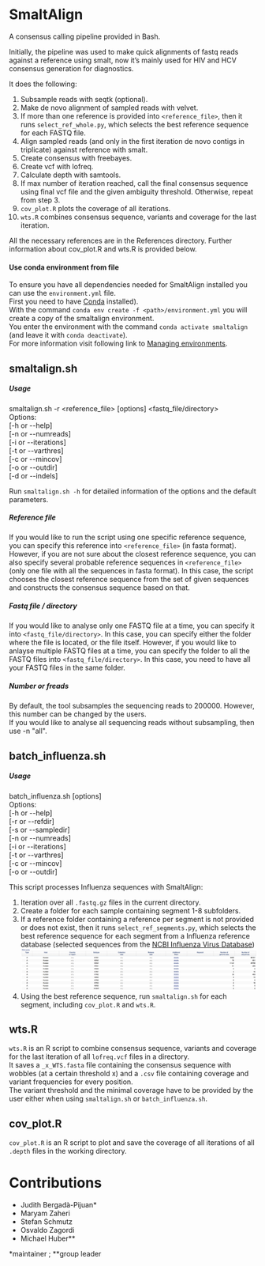 # SmaltAlign

A consensus calling pipeline provided in Bash.

Initially, the pipeline was used to make quick alignments of fastq reads against a reference using smalt, now it’s mainly used for HIV and HCV consensus generation for diagnostics.

It does the following:
 1. Subsample reads with seqtk (optional).
 2. Make de novo alignment of sampled reads with velvet.
 3. If more than one reference is provided into `<reference_file>`, then it runs `select_ref_whole.py`, which selects the best reference sequence for each FASTQ file.
 4. Align sampled reads (and only in the first iteration de novo contigs in triplicate) against reference with smalt.
 5. Create consensus with freebayes.
 6. Create vcf with lofreq.
 7. Calculate depth with samtools.
 8. If max number of iteration reached, call the final consensus sequence using final vcf file and the given ambiguity threshold. Otherwise, repeat from step 3.
 9. `cov_plot.R` plots the coverage of all iterations.
 10. `wts.R` combines consensus sequence, variants and coverage for the last iteration.

All the necessary references are in the References directory. 
Further information about cov_plot.R and wts.R is provided below.

#### Use conda environment from file
To ensure you have all dependencies needed for SmaltAlign installed you can use the `environment.yml` file.  
First you need to have [Conda](https://conda.io/docs/install/quick.html) installed).  
With the command `conda env create -f <path>/environment.yml` you will create a copy of the smaltalign environment.  
You enter the environment with the command `conda activate smaltalign` (and leave it with `conda deactivate`).  
For more information visit following link to [Managing environments](https://conda.io/docs/using/envs.html).

## smaltalign.sh

##### Usage
smaltalign.sh -r <reference_file> [options] <fastq_file/directory>  
Options:  
	[-h or --help]  
	[-n or --numreads]  
	[-i or --iterations]  
	[-t or --varthres]  
	[-c or --mincov]  
	[-o or --outdir]  
	[-d or --indels]  

Run `smaltalign.sh -h` for detailed information of the options and the default parameters.

##### Reference file
If you would like to run the script using one specific reference sequence, you can specify this reference into `<reference_file>` (in fasta format).  
However, if you are not sure about the closest reference sequence, you can also specify several probable reference sequences in `<reference_file>` (only one file with all the sequences in fasta format). In this case, the script chooses the closest reference sequence from the set of given sequences and constructs the consensus sequence based on that.

##### Fastq file / directory
If you would like to analyse only one FASTQ file at a time, you can specify it into `<fastq_file/directory>`. In this case, you can specify either the folder where the file is located, or the file itself.
However, if you would like to anlayse multiple FASTQ files at a time, you can specify the folder to all the FASTQ files into `<fastq_file/directory>`. In this case, you need to have all your FASTQ files in the same folder.

##### Number or freads
By default, the tool subsamples the sequencing reads to 200000. However, this number can be changed by the users.  
If you would like to analyse all sequencing reads without subsampling, then use -n "all".

## batch_influenza.sh

##### Usage
batch_influenza.sh [options]  
Options:  
	[-h or --help]  
	[-r or --refdir]  
	[-s or --sampledir]  
	[-n or --numreads]  
	[-i or --iterations]  
	[-t or --varthres]  
	[-c or --mincov]  
	[-o or --outdir]  

This script processes Influenza sequences with SmaltAlign:
1. Iteration over all `.fastq.gz` files in the current directory.
2. Create a folder for each sample containing segment 1-8 subfolders.
3. If a reference folder containing a reference per segment is not provided or does not exist, then it runs `select_ref_segments.py`, which selects the best reference sequence for each segment from a Influenza reference database (selected sequences from the [NCBI Influenza Virus Database](https://www.ncbi.nlm.nih.gov/genomes/FLU/Database/nph-select.cgi?go=database))
![IV-A references](References/genomes_query.png)
4. Using the best reference sequence, run `smaltalign.sh` for each segment, including `cov_plot.R` and `wts.R`.

## wts.R
`wts.R` is an R script to combine consensus sequence, variants and coverage for the last iteration of all `lofreq.vcf` files in a directory.  
It saves a `_x_WTS.fasta` file containing the consensus sequence with wobbles (at a certain threshold x) and a `.csv` file  containing coverage and variant frequencies for every position.  
The variant threshold and the minimal coverage have to be provided by the user either when using `smaltalign.sh` or `batch_influenza.sh`.

## cov_plot.R
`cov_plot.R` is an R script to plot and save the coverage of all iterations of all `.depth` files in the working directory.

# Contributions
- Judith Bergadà-Pijuan*
- Maryam Zaheri
- Stefan Schmutz
- Osvaldo Zagordi
- Michael Huber**

*maintainer ; **group leader
